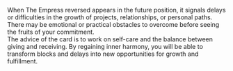 When The Empress reversed appears in the future position, it signals delays or difficulties in the growth of projects, relationships, or personal paths. There may be emotional or practical obstacles to overcome before seeing the fruits of your commitment.  
The advice of the card is to work on self-care and the balance between giving and receiving. By regaining inner harmony, you will be able to transform blocks and delays into new opportunities for growth and fulfillment.
